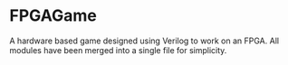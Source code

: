 # FPGAGame
A hardware based game designed using Verilog to work on an FPGA. All modules have been merged into a single file for simplicity.
